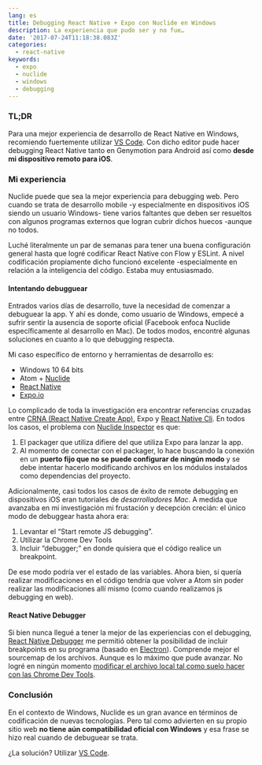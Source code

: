 ```yaml
---
lang: es
title: Debugging React Native + Expo con Nuclide en Windows
description: La experiencia que pudo ser y no fue…
date: '2017-07-24T11:18:38.083Z'
categories:
  - react-native
keywords:
  - expo
  - nuclide
  - windows
  - debugging
---
```


### TL;DR

Para una mejor experiencia de desarrollo de React Native en Windows, recomiendo fuertemente utilizar [VS Code](https://code.visualstudio.com/). Con dicho editor pude hacer debugging React Native tanto en Genymotion para Android así como **desde mi dispositivo remoto para iOS**.

### Mi experiencia

Nuclide puede que sea la mejor experiencia para debugging web. Pero cuando se trata de desarrollo mobile -y especialmente en dispositivos iOS siendo un usuario Windows- tiene varios faltantes que deben ser resueltos con algunos programas externos que logran cubrir dichos huecos -aunque no todos.

Luché literalmente un par de semanas para tener una buena configuración general hasta que logré codificar React Native con Flow y ESLint. A nivel codificación propiamente dicho funcionó excelente -especialmente en relación a la inteligencia del código. Estaba muy entusiasmado.

#### Intentando debugguear

Entrados varios días de desarrollo, tuve la necesidad de comenzar a debuguear la app. Y ahí es donde, como usuario de Windows, empecé a sufrir sentir la ausencia de soporte oficial (Facebook enfoca Nuclide específicamente al desarrollo en Mac). De todos modos, encontré algunas soluciones en cuanto a lo que debugging respecta.

Mi caso específico de entorno y herramientas de desarrollo es:

*   Windows 10 64 bits
*   Atom + [Nuclide](https://nuclide.io/)
*   [React Native](https://facebook.github.io/react-native/)
*   [Expo.io](https://expo.io/)

Lo complicado de toda la investigación era encontrar referencias cruzadas entre [CRNA (React Native Create App)](https://github.com/react-community/create-react-native-app), Expo y [React Native Cli](https://www.npmjs.com/package/react-native-cli). En todos los casos, el problema con [Nuclide Inspector](https://nuclide.io/docs/platforms/react-native/#element-inspector) es que:

1.  El packager que utiliza difiere del que utiliza Expo para lanzar la app.
2.  Al momento de conectar con el packager, lo hace buscando la conexión en un **puerto fijo que no se puede configurar de ningún modo** y se debe intentar hacerlo modificando archivos en los módulos instalados como dependencias del proyecto.

Adicionalmente, casi todos los casos de éxito de remote debugging en dispositivos iOS eran tutoriales de _desarrolladores Mac_. A medida que avanzaba en mi investigación mi frustación y decepción crecián: el único modo de debuggear hasta ahora era:

1.  Levantar el “Start remote JS debugging”.
2.  Utilizar la Chrome Dev Tools
3.  Incluir “debugger;” en donde quisiera que el código realice un breakpoint.

De ese modo podría ver el estado de las variables. Ahora bien, si quería realizar modificaciones en el código tendría que volver a Atom sin poder realizar las modificaciones allí mismo (como cuando realizamos js debugging en web).

#### React Native Debugger

Si bien nunca llegué a tener la mejor de las experiencias con el debugging, [React Native Debugger](https://github.com/jhen0409/react-native-debugger) me permitió obtener la posibilidad de incluir breakpoints en su programa (basado en [Electron](https://electron.atom.io/)). Comprende mejor el sourcemap de los archivos. Aunque es lo máximo que pude avanzar. No logré en ningún momento [modificar el archivo local tal como suelo hacer con las Chrome Dev Tools](https://developers.google.com/web/updates/2015/05/local-modifications).

### Conclusión

En el contexto de Windows, Nuclide es un gran avance en términos de codificación de nuevas tecnologías. Pero tal como advierten en su propio sitio web **no tiene aún compatibilidad oficial con Windows** y esa frase se hizo real cuando de debuguear se trata.

¿La solución? Utilizar [VS Code](https://code.visualstudio.com/).
